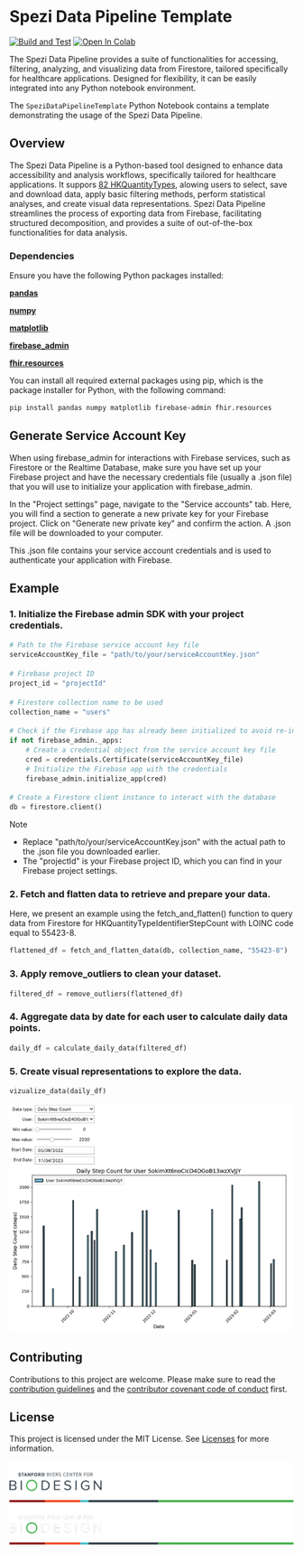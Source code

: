 <!--

This source file is part of the Stanford Spezi open-source project.

SPDX-FileCopyrightText: 2024 Stanford University and the project authors (see CONTRIBUTORS.md)

SPDX-License-Identifier: MIT
  
-->

# Spezi Data Pipeline Template

[![Build and Test](https://github.com/StanfordSpezi/SpeziDataPipelineTemplate/actions/workflows/build-and-test.yml/badge.svg)](https://github.com/StanfordSpezi/SpeziDataPipelineTemplate/actions/workflows/build-and-test.yml)
<a target="_blank" href="https://colab.research.google.com/github/StanfordSpezi/SpeziDataPipelineTemplate/blob/main/SpeziDataPipelineTemplate.ipynb">
  <img src="https://colab.research.google.com/assets/colab-badge.svg" alt="Open In Colab"/>
</a>

The Spezi Data Pipeline provides a suite of functionalities for accessing, filtering, analyzing, and visualizing data from Firestore, tailored specifically for healthcare applications. Designed for flexibility, it can be easily integrated into any Python notebook environment.

The `SpeziDataPipelineTemplate` Python Notebook contains a template demonstrating the usage of the Spezi Data Pipeline.


## Overview

The Spezi Data Pipeline is a Python-based tool designed to enhance data accessibility and analysis workflows, specifically tailored for healthcare applications. It suppors [82 HKQuantityTypes](https://github.com/StanfordBDHG/HealthKitOnFHIR/blob/main/Sources/HealthKitOnFHIR/HealthKitOnFHIR.docc/SupportedHKQuantityTypes.md), alowing users to select, save and download data, apply basic filtering methods, perform statistical analyses, and create visual data representations. Spezi Data Pipeline streamlines the process of exporting data from Firebase, facilitating structured decomposition, and provides a suite of out-of-the-box functionalities for data analysis.


### Dependencies

Ensure you have the following Python packages installed:

**[pandas](https://pypi.org/project/pandas/)** 

**[numpy](https://numpy.org/doc/stable/user/install.html)** 

**[matplotlib](https://matplotlib.org)** 

**[firebase_admin](https://firebase.google.com/docs/admin/setup)** 

**[fhir.resources](https://pypi.org/project/fhir.resources/)**

You can install all required external packages using pip, which is the package installer for Python, with the following command:

```bash
pip install pandas numpy matplotlib firebase-admin fhir.resources
```

## Generate Service Account Key

When using firebase_admin for interactions with Firebase services, such as Firestore or the Realtime Database, make sure you have set up your Firebase project and have the necessary credentials file (usually a .json file) that you will use to initialize your application with firebase_admin.

In the "Project settings" page, navigate to the "Service accounts" tab. Here, you will find a section to generate a new private key for your Firebase project. Click on "Generate new private key" and confirm the action. A .json file will be downloaded to your computer.

This .json file contains your service account credentials and is used to authenticate your application with Firebase.



## Example

### 1. Initialize the Firebase admin SDK with your project credentials.
```python
# Path to the Firebase service account key file
serviceAccountKey_file = "path/to/your/serviceAccountKey.json"

# Firebase project ID
project_id = "projectId"

# Firestore collection name to be used
collection_name = "users"

# Check if the Firebase app has already been initialized to avoid re-initialization
if not firebase_admin._apps:
    # Create a credential object from the service account key file
    cred = credentials.Certificate(serviceAccountKey_file)
    # Initialize the Firebase app with the credentials
    firebase_admin.initialize_app(cred)

# Create a Firestore client instance to interact with the database
db = firestore.client()
```


> [!NOTE]
> - Replace "path/to/your/serviceAccountKey.json" with the actual path to the .json file you downloaded earlier.
> - The "projectId" is your Firebase project ID, which you can find in your Firebase project settings.


### 2. Fetch and flatten data to retrieve and prepare your data.

Here, we present an example using the fetch_and_flatten() function to query data from Firestore for HKQuantityTypeIdentifierStepCount with LOINC code equal to 55423-8.

```python
flattened_df = fetch_and_flatten_data(db, collection_name, "55423-8")   
```

### 3. Apply remove_outliers to clean your dataset.

```python
filtered_df = remove_outliers(flattened_df)       
```

### 4. Aggregate data by date for each user to calculate daily data points.

```python
daily_df = calculate_daily_data(filtered_df)
```

### 5. Create visual representations to explore the data.

```python
vizualize_data(daily_df)

```


![visualize_data.png](Figures/visualize_data.png)


## Contributing

Contributions to this project are welcome. Please make sure to read the [contribution guidelines](https://github.com/StanfordSpezi/.github/blob/main/CONTRIBUTING.md) and the [contributor covenant code of conduct](https://github.com/StanfordSpezi/.github/blob/main/CODE_OF_CONDUCT.md) first.


## License

This project is licensed under the MIT License. See [Licenses](https://github.com/StanfordSpezi/SpeziAccessGuard/tree/main/LICENSES) for more information.

![Spezi Footer](https://raw.githubusercontent.com/StanfordSpezi/.github/main/assets/FooterLight.png#gh-light-mode-only)
![Spezi Footer](https://raw.githubusercontent.com/StanfordSpezi/.github/main/assets/FooterDark.png#gh-dark-mode-only)
